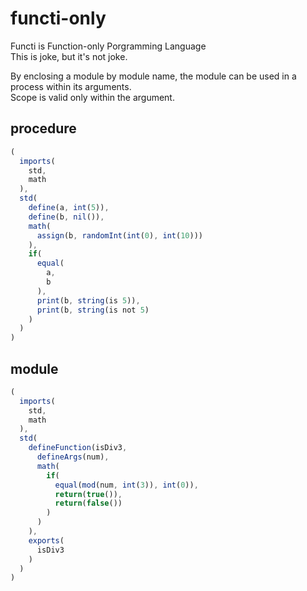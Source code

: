 # functi-only
Functi is Function-only Porgramming Language  
This is joke, but it's not joke.  

By enclosing a module by module name, the module can be used in a process within its arguments.  
Scope is valid only within the argument.

## procedure
```javascript
(
  imports(
    std,
    math
  ),
  std(
    define(a, int(5)),
    define(b, nil()),
    math(
      assign(b, randomInt(int(0), int(10)))
    ),
    if(
      equal(
        a,
        b
      ),
      print(b, string(is 5)),
      print(b, string(is not 5)
    )
  )
)
```

## module
```javascript
(
  imports(
    std,
    math
  ),
  std(
    defineFunction(isDiv3,
      defineArgs(num),
      math(
        if(
          equal(mod(num, int(3)), int(0)),
          return(true()),
          return(false())
        )
      )
    ),
    exports(
      isDiv3
    )
  )
)
```
